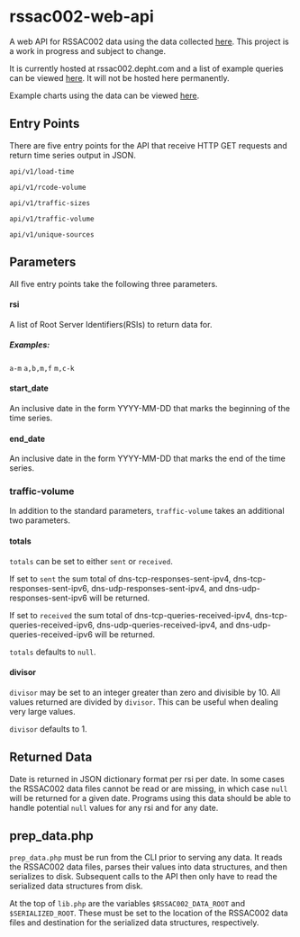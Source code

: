 # rssac002-web-api
A web API for RSSAC002 data using the data collected
[here](https://github.com/rssac-caucus/RSSAC002-data). This project is
a work in progress and subject to change.

It is currently hosted at rssac002.depht.com and a list of example queries can
be viewed [here](http://rssac002.depht.com/tests.html). It will not
be hosted here permanently.

Example charts using the data can be viewed [here](http://rssac002.depht.com/charts.html).

## Entry Points
There are five entry points for the API that receive HTTP GET requests
and return time series output in JSON.

`api/v1/load-time`

`api/v1/rcode-volume`

`api/v1/traffic-sizes`

`api/v1/traffic-volume`

`api/v1/unique-sources`

## Parameters
All five entry points take the following three parameters.

#### rsi
A list of Root Server Identifiers(RSIs) to return data for.
##### Examples:
`a-m`
`a,b,m,f`
`m,c-k`

#### start_date
An inclusive date in the form YYYY-MM-DD that marks the beginning of
the time series.

#### end_date
An inclusive date in the form YYYY-MM-DD that marks the end of
the time series.

### traffic-volume
In addition to the standard parameters, `traffic-volume` takes an
additional two parameters.

#### totals
`totals` can be set to either `sent` or `received`.

If set to `sent` the sum total of dns-tcp-responses-sent-ipv4,
dns-tcp-responses-sent-ipv6, dns-udp-responses-sent-ipv4, and
dns-udp-responses-sent-ipv6 will be returned.

If set to `received` the sum total of dns-tcp-queries-received-ipv4,
dns-tcp-queries-received-ipv6, dns-udp-queries-received-ipv4, and
dns-udp-queries-received-ipv6 will be returned.

`totals` defaults to `null`.

#### divisor
`divisor` may be set to an integer greater than zero and divisible
by 10. All values returned are divided by `divisor`. This can be
useful when dealing very large values.

`divisor` defaults to 1.

## Returned Data
Date is returned in JSON dictionary format per rsi per date. In some
cases the RSSAC002 data files cannot be read or are missing, in which
case `null` will be returned for a given date. Programs using this
data should be able to handle potential `null` values for any rsi and
for any date.

## prep_data.php
`prep_data.php` must be run from the CLI prior to serving any data. It
reads the RSSAC002 data files, parses their values into data structures, and then
serializes to disk. Subsequent calls to the API then only have to read
the serialized data structures from disk.

At the top of `lib.php` are the variables `$RSSAC002_DATA_ROOT` and
`$SERIALIZED_ROOT`. These must be set to the location of the RSSAC002
data files and destination for the serialized data structures, respectively.
